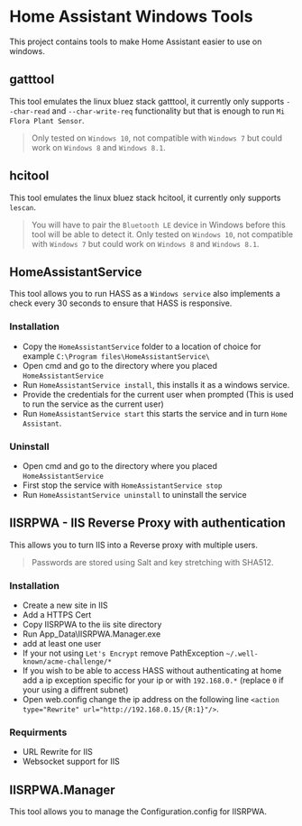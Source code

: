 # Home Assistant Windows Tools
This project contains tools to make Home Assistant easier to use on windows.

## gatttool
This tool emulates the linux bluez stack gatttool, it currently only supports `--char-read` and `--char-write-req` functionality but that is enough to run `Mi Flora Plant Sensor`.
> Only tested on `Windows 10`, not compatible with `Windows 7` but could work on `Windows 8` and `Windows 8.1`.

## hcitool
This tool emulates the linux bluez stack hcitool, it currently only supports `lescan`.
> You will have to pair the `Bluetooth LE` device in Windows before this tool will be able to detect it.
> Only tested on `Windows 10`, not compatible with `Windows 7` but could work on `Windows 8` and `Windows 8.1`.

## HomeAssistantService
This tool allows you to run HASS as a `Windows service` also implements a check every 30 seconds to ensure that HASS is responsive.

### Installation
* Copy the `HomeAssistantService` folder to a location of choice for example `C:\Program files\HomeAssistantService\`
* Open cmd and go to the directory where you placed `HomeAssistantService`
* Run `HomeAssistantService install`, this installs it as a windows service.
* Provide the credentials for the current user when prompted (This is used to run the service as the current user)
* Run `HomeAssistantService start` this starts the service and in turn `Home Assistant`.

### Uninstall
* Open cmd and go to the directory where you placed `HomeAssistantService`
* First stop the service with `HomeAssistantService stop`
* Run `HomeAssistantService uninstall` to uninstall the service

## IISRPWA - IIS Reverse Proxy with authentication
This allows you to turn IIS into a Reverse proxy with multiple users.

> Passwords are stored using Salt and key stretching with SHA512.

### Installation
* Create a new site in IIS
* Add a HTTPS Cert
* Copy IISRPWA to the iis site directory
* Run App_Data\IISRPWA.Manager.exe
* add at least one user
* If your not using `Let's Encrypt` remove PathException `~/.well-known/acme-challenge/*`
* If you wish to be able to access HASS without authenticating at home add a ip exception specific for your ip or with `192.168.0.*` (replace `0` if your using a diffrent subnet)
* Open web.config change the ip address on the following line `<action type="Rewrite" url="http://192.168.0.15/{R:1}"/>`.

### Requirments
* URL Rewrite for IIS
* Websocket support for IIS

## IISRPWA.Manager
This tool allows you to manage the Configuration.config for IISRPWA.
